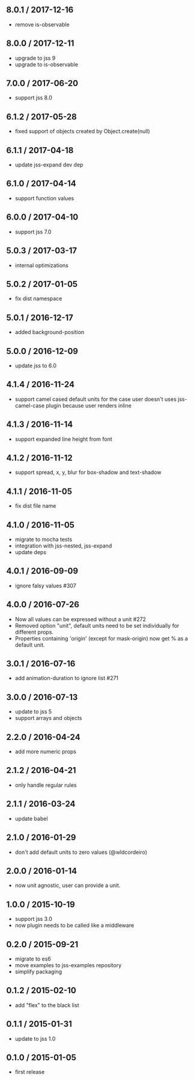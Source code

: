 ## 8.0.1 / 2017-12-16

- remove is-observable

## 8.0.0 / 2017-12-11

- upgrade to jss 9
- upgrade to is-observable

## 7.0.0 / 2017-06-20

- support jss 8.0

## 6.1.2 / 2017-05-28

- fixed support of objects created by Object.create(null)

## 6.1.1 / 2017-04-18

- update jss-expand dev dep

## 6.1.0 / 2017-04-14

- support function values

## 6.0.0 / 2017-04-10

- support jss 7.0

## 5.0.3 / 2017-03-17

- internal optimizations

## 5.0.2 / 2017-01-05

- fix dist namespace

## 5.0.1 / 2016-12-17

- added background-position

## 5.0.0 / 2016-12-09

- update jss to 6.0

## 4.1.4 / 2016-11-24

- support camel cased default units for the case user doesn't uses jss-camel-case plugin because user renders inline

## 4.1.3 / 2016-11-14

- support expanded line height from font

## 4.1.2 / 2016-11-12

- support spread, x, y, blur for box-shadow and text-shadow

## 4.1.1 / 2016-11-05

- fix dist file name

## 4.1.0 / 2016-11-05

- migrate to mocha tests
- integration with jss-nested, jss-expand
- update deps

## 4.0.1 / 2016-09-09

- ignore falsy values #307

## 4.0.0 / 2016-07-26

- Now all values can be expressed without a unit #272
- Removed option "unit", default units need to be set individually for different props.
- Properties containing 'origin' (except for mask-origin) now get % as a default unit.

## 3.0.1 / 2016-07-16

- add animation-duration to ignore list #271

## 3.0.0 / 2016-07-13

- update to jss 5
- support arrays and objects

## 2.2.0 / 2016-04-24

- add more numeric props

## 2.1.2 / 2016-04-21

- only handle regular rules

## 2.1.1 / 2016-03-24

- update babel

## 2.1.0 / 2016-01-29

- don't add default units to zero values (@wldcordeiro)

## 2.0.0 / 2016-01-14

- now unit agnostic, user can provide a unit.

## 1.0.0 / 2015-10-19

- support jss 3.0
- now plugin needs to be called like a middleware

## 0.2.0 / 2015-09-21

- migrate to es6
- move examples to jss-examples repository
- simplify packaging

## 0.1.2 / 2015-02-10

- add "flex" to the black list

## 0.1.1 / 2015-01-31

- update to jss 1.0

## 0.1.0 / 2015-01-05

- first release
